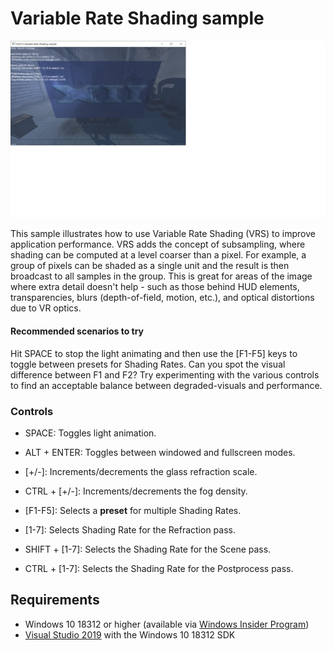 # Variable Rate Shading sample
![Variable Rate Shading GUI](src/Screenshot.PNG)

This sample illustrates how to use Variable Rate Shading (VRS) to improve application performance. VRS adds the concept of subsampling, where shading can be computed at a level coarser than a pixel. For example, a group of pixels can be shaded as a single unit and the result is then broadcast to all samples in the group. This is great for areas of the image where extra detail doesn't help - such as those behind HUD elements, transparencies, blurs (depth-of-field, motion, etc.), and optical distortions due to VR optics.

#### Recommended scenarios to try
Hit SPACE to stop the light animating and then use the [F1-F5] keys to toggle between presets for Shading Rates. Can you spot the visual difference between F1 and F2? Try experimenting with the various controls to find an acceptable balance between degraded-visuals and performance.

### Controls
* SPACE: Toggles light animation.
* ALT + ENTER: Toggles between windowed and fullscreen modes.
* [+/-]: Increments/decrements the glass refraction scale.
* CTRL + [+/-]: Increments/decrements the fog density.

* [F1-F5]: Selects a **preset** for multiple Shading Rates.
* [1-7]: Selects Shading Rate for the Refraction pass.
* SHIFT + [1-7]: Selects the Shading Rate for the Scene pass.
* CTRL + [1-7]: Selects the Shading Rate for the Postprocess pass.

## Requirements
* Windows 10 18312 or higher (available via [Windows Insider Program](https://insider.windows.com/en-us/))
* [Visual Studio 2019](https://www.visualstudio.com/) with the Windows 10 18312 SDK